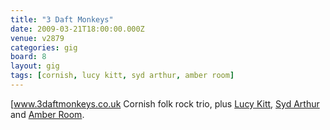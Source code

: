 ```yaml
---
title: "3 Daft Monkeys"
date: 2009-03-21T18:00:00.000Z
venue: v2879
categories: gig
board: 8
layout: gig
tags: [cornish, lucy kitt, syd arthur, amber room]
---
```

<a href="/wiki/+www+3daftmonkeys+co+uk+cornish+folk+rock+trio">[www.3daftmonkeys.co.uk Cornish folk rock trio</a>, plus <a href="https://www.google.co.uk/search?q=lucy+kitt">Lucy Kitt</a>, <a href="https://www.google.co.uk/search?q=syd+arthur">Syd Arthur</a> and <a href="https://www.google.co.uk/search?q=amber+room">Amber Room</a>.